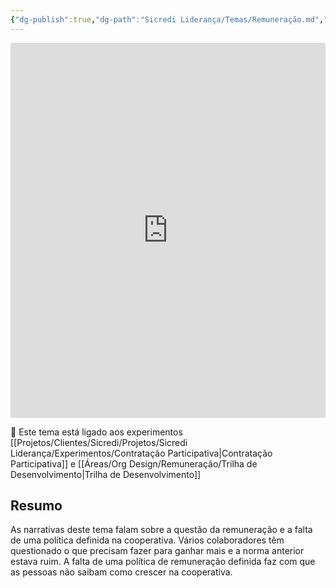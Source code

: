 ```yaml
---
{"dg-publish":true,"dg-path":"Sicredi Liderança/Temas/Remuneração.md","permalink":"/Sicredi Liderança/Temas/Remuneração/"}
---
```



<iframe src="https://embed.kumu.io/39bc121dea9edd2dccf0a3de0203018f" width="100%" height="600" frameborder="0"></iframe>

🔗 Este tema está ligado aos experimentos [[Projetos/Clientes/Sicredi/Projetos/Sicredi Liderança/Experimentos/Contratação Participativa\|Contratação Participativa]] e [[Áreas/Org Design/Remuneração/Trilha de Desenvolvimento\|Trilha de Desenvolvimento]]

## Resumo

As narrativas deste tema falam sobre a questão da remuneração e a falta de uma política definida na cooperativa. Vários colaboradores têm questionado o que precisam fazer para ganhar mais e a norma anterior estava ruim.  A falta de uma política de remuneração definida faz com que as pessoas não saibam como crescer na cooperativa. 

